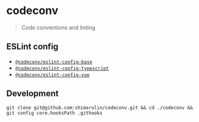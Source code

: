 # codeconv

> Code conventions and linting

## ESLint config

- [`@codeconv/eslint-config-base`](packages/@codeconv/eslint-config-base/README.md)
- [`@codeconv/eslint-config-typescript`](packages/@codeconv/eslint-config-typescript/README.md)
- [`@codeconv/eslint-config-vue`](packages/@codeconv/eslint-config-vue/README.md)

## Development

```shell
git clone git@github.com:shimarulin/codeconv.git && cd ./codeconv && git config core.hooksPath .githooks
```

